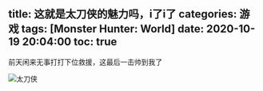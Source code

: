 title: 这就是太刀侠的魅力吗，i了i了
categories: 游戏
tags: [Monster Hunter: World]
date: 2020-10-19 20:04:00
toc: true
---
前天闲来无事打打下位救援，这最后一击帅到我了
<!-- more -->
![太刀侠](https://pan.johnsonran.cn/AliDrive/Blog-IMG/MHW/%E5%A4%AA%E5%88%80%E4%BE%A0.png)